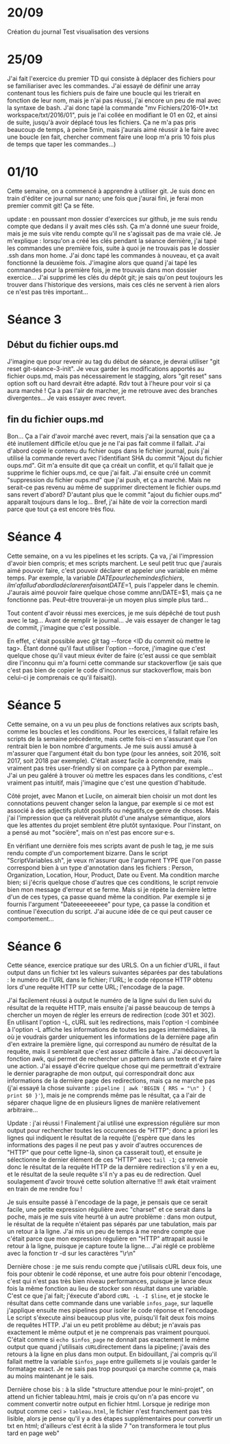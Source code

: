 # 20/09
Création du journal 
Test visualisation des versions

# 25/09
J'ai fait l'exercice du premier TD qui consiste à déplacer des fichiers pour se familiariser avec les commandes. J'ai essayé de
définir une array contenant tous les fichiers puis de faire une boucle qui les trierait en fonction de leur nom, mais je n'ai pas 
réussi, j'ai encore un peu de mal avec la syntaxe de bash. J'ai donc tapé la commande
"mv Fichiers/2016-01*.txt workspace/txt/2016/01", puis je l'ai collée en modifiant le 01 en 02, et ainsi de suite, jusqu'à 
avoir déplacé tous les fichiers. Ça ne m'a pas pris beaucoup de temps, à peine 5min, mais j'aurais aimé réussir à le faire avec
une boucle (en fait, chercher comment faire une loop m'a pris 10 fois plus de temps que taper les commandes...)

# 01/10
Cette semaine, on a commencé à apprendre à utiliser git. Je suis donc en train d'éditer ce journal sur nano; une fois que 
j'aurai fini, je ferai mon premier commit git! Ça se fête.

update : en poussant mon dossier d'exercices sur github, je me suis rendu compte que dedans il y avait mes clés ssh.
Ça m'a donné une sueur froide, mais je me suis vite rendu compte qu'il ne s'agissait pas de ma vraie clé. Je m'explique : 
lorsqu'on a créé les clés pendant la séance dernière, j'ai tapé les commandes une première fois, suite à quoi je ne 
trouvais pas le dossier .ssh dans mon home. J'ai donc tapé les commandes à nouveau, et ça avait fonctionné la deuxième fois. 
J'imagine alors que quand j'ai tapé les commandes pour la première fois, je me trouvais dans mon dossier exercice... J'ai 
supprimé les clés du dépôt git; je sais qu'on peut toujours les trouver dans l'historique des versions, mais ces clés ne 
servent à rien alors ce n'est pas très important...

#  Séance 3
## Début du fichier oups.md

J'imagine que pour revenir au tag du début de séance, je devrai utiliser "git reset git-séance-3-init". Je veux garder les 
modifications apportés au fichier oups.md, mais pas nécessairement le stagging, alors "git reset" sans option soft ou hard devrait 
être adapté. Rdv tout à l'heure pour voir si ça aura marché ! Ça a pas l'air de marcher, je me retrouve avec des branches 
divergentes... Je vais essayer avec revert.

## fin du fichier oups.md

Bon... Ça a l'air d'avoir marché avec revert, mais j'ai la sensation que ça a été inutilement difficile et/ou que je ne l'ai pas fait
comme il fallait. J'ai d'abord copié le contenu du fichier oups dans le fichier journal, puis j'ai utilisé la commande revert avec
l'identifiant SHA du commit "Ajout du fichier oups.md". Git m'a ensuite dit que ça créait un conflit, et qu'il fallait que je supprime
le fichier oups.md, ce que j'ai fait. J'ai ensuite créé un commit "suppression du fichier oups.md" que j'ai push, et ça a marché.
Mais ne serait-ce pas revenu au même de supprimer directement le fichier oups.md sans revert d'abord? D'autant plus que le commit
"ajout du fichier oups.md" apparaît toujours dans le log... Bref, j'ai hâte de voir la correction mardi parce que tout ça est encore 
très flou.

# Séance 4

Cette semaine, on a vu les pipelines et les scripts. Ça va, j'ai l'impression d'avoir bien compris; et mes scripts marchent. Le seul 
petit truc que j'aurais aimé pouvoir faire, c'est pouvoir déclarer et appeler une variable en même temps. Par exemple, la variable $DATE 
pour le chemin des fichiers, il m'a fallu d'abord la déclarer en faisant DATE=$1, puis l'appeler dans le chemin. J'aurais aimé pouvoir 
faire quelque chose comme ann/DATE=$1, mais ça ne fonctionne pas. Peut-être trouverai-je un moyen plus simple plus tard...

Tout content d'avoir réussi mes exercices, je me suis dépêché de tout push avec le tag... Avant de remplir le journal... Je vais essayer 
de changer le tag de commit, j'imagine que c'est possible.

En effet, c'était possible avec git tag --force <nom du tag> <ID du commit où mettre le tag>. Étant donné qu'il faut utiliser l'option 
--force, j'imagine que c'est quelque chose qu'il vaut mieux éviter de faire (c'est aussi ce que semblait dire l'inconnu qui m'a fourni 
cette commande sur stackoverflow (je sais que c'est pas bien de copier le code d'inconnus sur stackoverflow, mais bon celui-ci je 
comprenais ce qu'il faisait)).

# Séance 5

Cette semaine, on a vu un peu plus de fonctions relatives aux scripts bash, comme les boucles et les conditions. Pour les exercices, il 
fallait refaire les scripts de la semaine précédente, mais cette fois-ci en s'assurant que l'on rentrait bien le bon nombre d'arguments. 
Je me suis aussi amusé à m'assurer que l'argument était du bon type (pour les années, soit 2016, soit 2017, soit 2018 par exemple). 
C'était assez facile à comprendre, mais vraiment pas très user-friendly si on compare ça à Python par exemple... J'ai un peu galéré à 
trouver où mettre les espaces dans les conditions, c'est vraiment pas intuitif, mais j'imagine que c'est une question d'habitude.


Côté projet, avec Manon et Lucile, on aimerait bien choisir un mot dont les connotations peuvent changer selon la langue, par 
exemple si ce mot est associé à des adjectifs plutôt positifs ou négatifs,ce genre de choses. Mais j'ai l'impression que ça reléverait 
plutôt d'une analyse sémantique, alors que les attentes du projet semblent être plutôt syntaxique. Pour l'instant, on a pensé au mot 
"socière", mais on n'est pas encore sur·e·s.

En vérifiant une dernière fois mes scripts avant de push le tag, je me suis rendu compte d'un comportement bizarre. Dans le script 
"ScriptVariables.sh", je veux m'assurer que l'argument TYPE que l'on passe correspond bien à un type d'annotation dans les fichiers : 
Person, Organization, Location, Hour, Product, Date ou Event. Ma condition marche bien; si j'écris quelque chose d'autres que ces 
conditions, le script renvoie bien mon message d'erreur et se ferme. Mais si je répète la dernière lettre d'un de ces types, ça passe 
quand même la condition. Par exemple si je fournis l'argument "Dateeeeeeeeee" pour type, ça passe la condition et continue l'éxecution 
du script. J'ai aucune idée de ce qui peut causer ce comportement...

# Séance 6

Cette séance, exercice pratique sur des URLS. On a un fichier d'URL, il faut output dans un fichier txt les valeurs suivantes séparées par des tabulations : le numéro de l'URL dans le fichier; l'URL; le code réponse HTTP obtenu lors d'une requête HTTP sur cette URL; l'encodage de la page. 

J'ai facilement réussi à output le numéro de la ligne suivi du lien suivi du résultat de la requête HTTP, mais ensuite j'ai passé beaucoup de temps à chercher un moyen de régler les erreurs de redirection (code 301 et 302). En utilisant l'option -L, cURL suit les redirections, mais l'option -I combinée à l'option -L affiche les informations de toutes les pages intermédiaires, là où je voudrais garder uniquement les informations de la dernière page afin d'en extraire la première ligne, qui correspond au numéro de résultat de la requête, mais il semblerait que c'est assez difficile à faire. J'ai découvert la fonction awk, qui permet de rechercher un pattern dans un texte et d'y faire une action. J'ai essayé d'écrire quelque chose qui me permettrait d'extraire le dernier paragraphe de mon output, qui correspondrait donc aux informations de la dernière page des redirections, mais ça ne marche pas (j'ai essayé la chose suivante : `pipeline | awk 'BEGIN { RRS = "\n" } { print $0 }'`), mais je ne comprends même pas le résultat, ça a l'air de séparer chaque ligne de en plusieurs lignes de manière relativement arbitraire...

Update : j'ai réussi ! Finalement j'ai utilisé une expression régulière sur mon output pour rechercher toutes les occurences de "HTTP"; donc a priori les lignes qui indiquent le résultat de la requête (j'espère que dans les informations des pages il ne peut pas y avoir d'autres occurences de "HTTP" que pour cette ligne-là, sinon ça casserait tout), et ensuite je sélectionne le dernier élément de ces "HTTP" avec `tail -1`; ça renvoie donc le résultat de la requête HTTP de la dernière redirection s'il y en a eu, et le résultat de la seule requête s'il n'y a pas eu de redirection. Quel soulagement d'avoir trouvé cette solution alternative !!! awk était vraiment en train de me rendre fou !

Je suis ensuite passé à l'encodage de la page, je pensais que ce serait facile, une petite expression régulière avec "charset" et ce serait dans la poche, mais je me suis vite heurté à un autre problème : dans mon output, le résultat de la requête n'étaient pas séparés par une tabulation, mais par un retour à la ligne. J'ai mis un peu de temps à me rendre compte que c'était parce que mon expression régulière en "HTTP" attrapait aussi le retour à la ligne, puisque je capture toute la ligne... J'ai réglé ce problème avec la fonction tr -d sur les caractères "\r\n"

Dernière chose : je me suis rendu compte que j'utilisais cURL deux fois, une fois pour obtenir le codé réponse, et une autre fois pour obtenir l'encodage, c'est qui n'est pas très bien niveau performances, puisque je lance deux fois la même fonction au lieu de stocker son résultat dans une variable. C'est ce que j'ai fait; j'éxecute d'abord `cURL -L -I $line`, et je stocke le résultat dans cette commande dans une variable `infos_page`, sur laquelle j'applique ensuite mes pipelines pour isoler le code réponse et l'encodage. Le script s'éxecute ainsi beaucoup plus vite, puisqu'il fait deux fois moins de requêtes HTTP. J'ai un eu petit problème au début; je n'avais pas exactement le même output et je ne comprenais pas vraiment pourquoi. C'était comme si `echo $infos_page` ne donnait pas exactement le même output que quand j'utilisais `cURL`directement dans la pipeline; j'avais des retours à la ligne en plus dans mon output. En bidouillant, j'ai compris qu'il fallait mettre la variable `$infos_page` entre guillemets si je voulais garder le formatage exact. Je ne sais pas trop pourquoi ça marche comme ça, mais au moins maintenant je le sais.

Dernière chose bis : à la slide "structure attendue pour le mini-projet", on attend un fichier tableau.html, mais je crois qu'on n'a pas encore vu comment convertir notre output en fichier html. Lorsque je redirige mon output comme ceci `> tableau.html`, le fichier n'est franchement pas très lisible, alors je pense qu'il y a des étapes supplémentaires pour convertir un txt en html; d'ailleurs c'est écrit à la slide 7 "on transformera le tout plus tard en page web"
 


